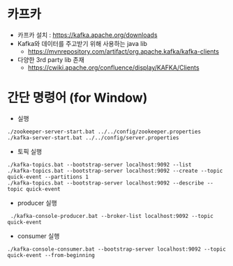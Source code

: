 # 카프카
- 카프카 설치 : https://kafka.apache.org/downloads
- Kafka와 데이터를 주고받기 위해 사용하는 java lib
    - https://mvnrepository.com/artifact/org.apache.kafka/kafka-clients
- 다양한 3rd party lib 존재
    - https://cwiki.apache.org/confluence/display/KAFKA/Clients
 
 # 간단 명령어 (for Window)

- 실행
```
./zookeeper-server-start.bat ../../config/zookeeper.properties
./kafka-server-start.bat ../../config/server.properties
```

- 토픽 실행
```
./kafka-topics.bat --bootstrap-server localhost:9092 --list
./kafka-topics.bat --bootstrap-server localhost:9092 --create --topic quick-event --partitions 1
./kafka-topics.bat --bootstrap-server localhost:9092 --describe --topic quick-event
```

- producer 실행
```
 ./kafka-console-producer.bat --broker-list localhost:9092 --topic quick-event
```
- consumer 실행
```
./kafka-console-consumer.bat --bootstrap-server localhost:9092 --topic quick-event --from-beginning
```
